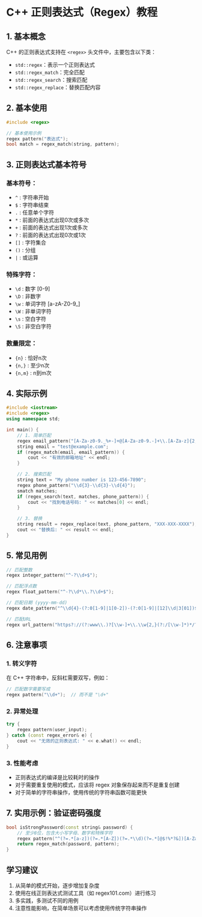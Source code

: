 # C++ 正则表达式（Regex）教程

## 1. 基本概念

C++ 的正则表达式支持在 `<regex>` 头文件中，主要包含以下类：
- `std::regex`：表示一个正则表达式
- `std::regex_match`：完全匹配
- `std::regex_search`：搜索匹配
- `std::regex_replace`：替换匹配内容

## 2. 基本使用

```cpp
#include <regex>

// 基本使用示例
regex pattern("表达式");
bool match = regex_match(string, pattern);
```

## 3. 正则表达式基本符号

### 基本符号：
- `^` : 字符串开始
- `$` : 字符串结束
- `.` : 任意单个字符
- `*` : 前面的表达式出现0次或多次
- `+` : 前面的表达式出现1次或多次
- `?` : 前面的表达式出现0次或1次
- `[]` : 字符集合
- `()` : 分组
- `|` : 或运算

### 特殊字符：
- `\d` : 数字 [0-9]
- `\D` : 非数字
- `\w` : 单词字符 [a-zA-Z0-9_]
- `\W` : 非单词字符
- `\s` : 空白字符
- `\S` : 非空白字符

### 数量限定：
- `{n}` : 恰好n次
- `{n,}` : 至少n次
- `{n,m}` : n到m次

## 4. 实际示例

```cpp
#include <iostream>
#include <regex>
using namespace std;

int main() {
    // 1. 简单匹配
    regex email_pattern("[A-Za-z0-9._%+-]+@[A-Za-z0-9.-]+\\.[A-Za-z]{2,}");
    string email = "test@example.com";
    if (regex_match(email, email_pattern)) {
        cout << "有效的邮箱地址" << endl;
    }

    // 2. 搜索匹配
    string text = "My phone number is 123-456-7890";
    regex phone_pattern("\\d{3}-\\d{3}-\\d{4}");
    smatch matches;
    if (regex_search(text, matches, phone_pattern)) {
        cout << "找到电话号码: " << matches[0] << endl;
    }

    // 3. 替换
    string result = regex_replace(text, phone_pattern, "XXX-XXX-XXXX");
    cout << "替换后: " << result << endl;
}
```

## 5. 常见用例

```cpp
// 匹配整数
regex integer_pattern("^-?\\d+$");

// 匹配浮点数
regex float_pattern("^-?\\d*\\.?\\d+$");

// 匹配日期 (yyyy-mm-dd)
regex date_pattern("^\\d{4}-(?:0[1-9]|1[0-2])-(?:0[1-9]|[12]\\d|3[01])$");

// 匹配URL
regex url_pattern("https?://(?:www\\.)?[\\w-]+\\.\\w{2,}(?:/[\\w-]*)*/?");
```

## 6. 注意事项

### 1. 转义字符
在 C++ 字符串中，反斜杠需要双写，例如：
```cpp
// 匹配数字需要写成
regex pattern("\\d+");  // 而不是 "\d+"
```

### 2. 异常处理
```cpp
try {
    regex pattern(user_input);
} catch (const regex_error& e) {
    cout << "无效的正则表达式: " << e.what() << endl;
}
```

### 3. 性能考虑
- 正则表达式的编译是比较耗时的操作
- 对于需要重复使用的模式，应该将 regex 对象保存起来而不是重复创建
- 对于简单的字符串操作，使用传统的字符串函数可能更快

## 7. 实用示例：验证密码强度

```cpp
bool isStrongPassword(const string& password) {
    // 至少8位，包含大小写字母、数字和特殊字符
    regex pattern("^(?=.*[a-z])(?=.*[A-Z])(?=.*\\d)(?=.*[@$!%*?&])[A-Za-z\\d@$!%*?&]{8,}$");
    return regex_match(password, pattern);
}
```

## 学习建议

1. 从简单的模式开始，逐步增加复杂度
2. 使用在线正则表达式测试工具（如 regex101.com）进行练习
3. 多实践，多测试不同的用例
4. 注意性能影响，在简单场景可以考虑使用传统字符串操作